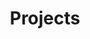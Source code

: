 ---
layout: projects
navOrder: 3
title: Projects
permalink: /projects/

heading: These are my super cool digital projects
---